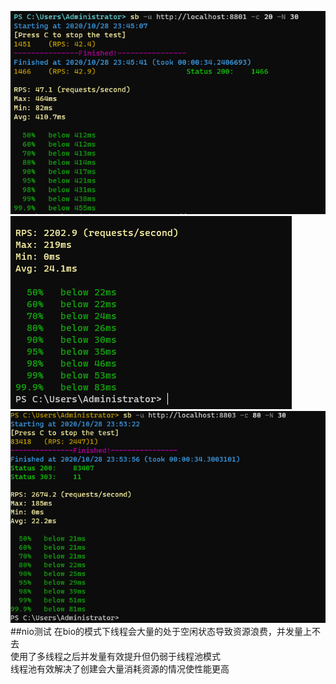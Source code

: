 ![Image text](src/main/resources/nio_bio%20test.png)
![Image text](src/main/resources/nio_multiple%20thread%20test.png)
![Image text](src/main/resources/nio_thread%20pool%20test.png)
##nio测试
在bio的模式下线程会大量的处于空闲状态导致资源浪费，并发量上不去  
使用了多线程之后并发量有效提升但仍弱于线程池模式  
线程池有效解决了创建会大量消耗资源的情况使性能更高